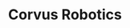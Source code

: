 ---
layout: startup_page
title: "Corvus Robotics"
id: "corvusrobotics.com"
permalink: "/corvusroboticscorvusrobotics.com04152025/"
website: "https://www.corvus-robotics.com/"
funding_round: "Series A"
funding_amount: "$18M"
investors: "S2G Ventures, Spero Ventures"
about: "Corvus Robotics provides autonomous inventory management systems using drone-powered technology. Their Corvus One system operates independently in warehouses, offering efficient and accurate inventory management without requiring additional infrastructure. This 'robots as a service' model improves operational efficiency and reduces costs for clients."
markets: "Robotics, AI, Logistics, Warehouse Automation, Transportation, Supply Chain and Storage"
hq: "Boston, Massachusetts, United States"
founded_year: "2017"
linkedin: "https://www.linkedin.com/company/corvus-robotics"
twitter: "https://twitter.com/CorvusRobotics"
instagram: ""
facebook: ""
crunchbase: "https://www.crunchbase.com/organization/corvus-robotics"
pitchbook: "https://pitchbook.com/profiles/company/185063-32"

# SEO Optimization
meta_title: "Corvus Robotics - Series A Funding ($18M)"
meta_description: "Corvus Robotics, Corvus Robotics provides autonomous inventory management systems using drone-powered technology. Their Corvus One system operates independently in war..."
meta_keywords: "Corvus Robotics, Robotics, AI, Logistics, Warehouse Automation, Transportation, Supply Chain and Storage, Series A funding"
canonical_url: "https://pkprojectstartups.github.io/projectstartups.com/corvusroboticscorvusrobotics.com04152025/"
---
